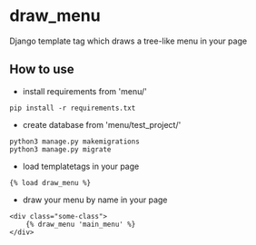 # draw_menu
Django template tag which draws a tree-like menu in your page

## How to use
* install requirements from 'menu/'
```commandline
pip install -r requirements.txt
```
* create database from 'menu/test_project/'
```commandline
python3 manage.py makemigrations
python3 manage.py migrate
```
* load templatetags in your page
```commandline
{% load draw_menu %}
```
* draw your menu by name  in your page
```commandline
<div class="some-class">
    {% draw_menu 'main_menu' %}
</div>
```
